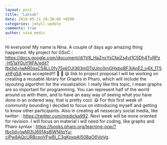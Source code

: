 ```yaml
---
layout: post
title: "Lassuk"
date: 2019-05-11 20:38:00 +0200
categories: jekyll update
comments: true
author: nina_medic
---
```


Hi everyone! My name is Nina. 
A couple of days ago amazing thing happened. My project for GSoC : https://docs.google.com/document/d/1V8_HaZnxYsCfaiZs4vI1C5Dh4TvRPz-H51aYOuY9lFA/edit?fbclid=IwAR0qsC58LL0fv75xkOJI363mDTsUnc0mGHxboBF3iAnE2_v4X_1T5xHFgSA was accepted!!! :tada: :tada: :smiley: link to project proposal
I will be working on creating a reusable library for Graphs in Pharo, which will include the layouting algorithm for the visualization.
I really like this topic, I mean graphs are so important for programming. You can represent half of the world around us with them, and to have an easy way of seeing what you have done in an ordered way, that is pretty cool. :smiley:
For this first week of community bounding I decided to focus on introducing myself and getting to know other participants. 
Also in creating all nessecary social media, like twitter: : https://twitter.com/medicka992.
Next week will be more oriented for revision. I will focus on material I will need for coding, like graphs and Pharo syntax : https://books.pharo.org/learning-oop/?fbclid=IwAR3IJ691As8lWf4tqYu-clPw8AQcURBcpoVFwBl_C3gKpxpAl50BaO6VqVg. 
